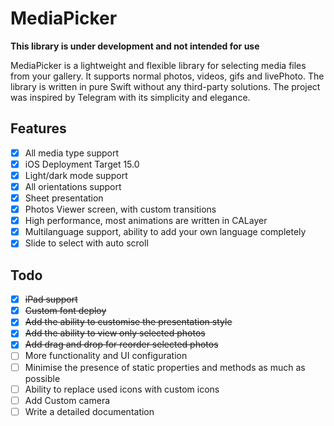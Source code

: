 # MediaPicker

**This library is under development and not intended for use**

MediaPicker is a lightweight and flexible library for selecting media files from your gallery. It supports normal photos, videos, gifs and livePhoto. The library is written in pure Swift without any third-party solutions. The project was inspired by Telegram with its simplicity and elegance.

## Features

- [x] All media type support
- [x] iOS Deployment Target 15.0
- [x] Light/dark mode support
- [x] All orientations support
- [x] Sheet presentation
- [x] Photos Viewer screen, with custom transitions
- [x] High performance, most animations are written in CALayer
- [x] Multilanguage support, ability to add your own language completely
- [x] Slide to select with auto scroll

## Todo

- [x] ~~iPad support~~
- [x] ~~Custom font deploy~~
- [x] ~~Add the ability to customise the presentation style~~
- [x] ~~Add the ability to view only selected photos~~
- [x] ~~Add drag and drop for reorder selected photos~~
- [ ] More functionality and UI configuration
- [ ] Minimise the presence of static properties and methods as much as possible
- [ ] Ability to replace used icons with custom icons
- [ ] Add Custom camera
- [ ] Write a detailed documentation
